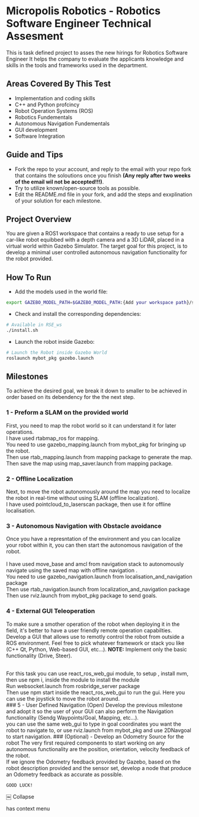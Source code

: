 # Micropolis Robotics - Robotics Software Engineer Technical Assesment

This is task defined project to asses the new hirings for Robotics Software Engineer
It helps the company to evaluate the applicants knowledge and skills in the tools and frameworks used in the department.

## Areas Covered By This Test
- Implementation and coding skills
- C++ and Python profcincy
- Robot Operation Systems (ROS)
- Robotics Fundementals
- Autonomous Navigation Fundementals
- GUI development
- Software Integration

## Guide and Tips
- Fork the repo to your account, and reply to the email with your repo fork that contains the soloutions once you finish **(Any reply after two weeks of the email wil not be accepted!!!)**.</br>
- Try to utilize known/open-source tools as possible.</br>
- Edit the README.md file in your fork, and add the steps and exxplination of your solution for each milestone.

## Project Overview
You are given a ROS1 workspace that contains a ready to use setup for a car-like robot equibbed with a depth camera and a 3D LiDAR, placed in a virtual world within Gazebo Simulator.
The target goal for this project, is to develop a minimal user controlled autonomous navigation functionality for the robot provided.

## How To Run
- Add the models used in the world file:
~~~bash
export GAZEBO_MODEL_PATH=$GAZEBO_MODEL_PATH:{Add your workspace path}/src/mybot_pkg/models
~~~

- Check and install the corresponding dependencies:

~~~bash
# Available in RSE_ws
./install.sh
~~~


- Launch the robot inside Gazebo:
~~~bash
# Launch the Robot inside Gazebo World
roslaunch mybot_pkg gazebo.launch
~~~

## Milestones
To achieve the desired goal, we break it down to smaller     to be achieved in order based on its debendency for the the next step.


### 1 - Preform a SLAM on the provided world
First, you need to map the robot world so it can understand it for later operations. </br>
I have used rtabmap_ros for mapping.
</br>
You need to use gazebo_mapping.launch from mybot_pkg for bringing up the robot.
</br>
Then use rtab_mapping.launch from mapping package to generate the map.
</br>
Then save the map using map_saver.launch from mapping package.

### 2 - Offline Localization
Next, to move the robot autonomously around the map you need to localize the robot in real-time without using SLAM (offline localization).</br>
I have used pointcloud_to_laserscan package, then use it for offline localisation.

### 3 - Autonomous Navigation with Obstacle avoidance
Once you have a represntation of the environment and you can localize your robot within it, you can then start the autonomous navigation of the robot.</br>
</br>
I have used move_base and amcl from navigation stack to autonomously navigate using the saved map with offline navigation .
</br>
You need to use gazebo_navigation.launch from localisation_and_navigation package
</br>
Then use rtab_navigation.launch from localization_and_navigation package
</br>
Then use rviz.launch from mybot_pkg package to send goals.
</br>
### 4 - External GUI Teleoperation
To make sure a smother operation of the robot when deploying it in the field, it's better to have a user friendly remote operation capabilties.</br>
Develop a GUI that allows use to remotly control the robot from outside a ROS environment.
Feel free to pick whatever framework or stack you like (C++ Qt, Python, Web-based GUI, etc...).
**NOTE:** Implement only the basic functionality (Drive, Steer).

</br>
For this task you can use react_ros_web_gui module, to setup , install nvm, then use npm i, inside the module to install the module
</br>
Run websocket.launch from rosbridge_server package
</br>
Then use npm start inside the react_ros_web_gui to run the gui. Here you can use the joystick to move the robot around.
</br>
### 5 - User Defined Navigation (Open)
Develop the previous milestone and adopt it so the user of your GUI can also perform the Navigation functionality (Sendg Waypoints/Goal, Mapping, etc...).
</br>
you can use the same web_gui to type in goal coordinates you want the robot to navigate to, or use rviz.launch from mybot_pkg and use 2DNavgoal to start navigation.
### (Optional) - Develop an Odometry Source for the robot
The very first required components to start working on any autonomous functionality are the position, orientation, velocity feedback of the robot.</br>
If we ignore the Odometry feedback provided by Gazebo, based on the robot description provided and the sensor set, develop a node that produce an Odometry feedback as accurate as possible.



```bash
GOOD LUCK!
```
￼
Collapse

has context menu
